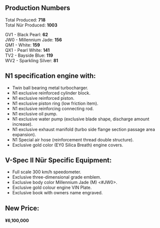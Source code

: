## Production Numbers  
Total Produced: __718__  
Total Nür Produced: __1003__  
  
GV1 - Black Pearl: __62__  
JW0 - Millennium Jade: __156__  
QM1 - White: __159__  
QX1 - Pearl White: __141__  
TV2 - Bayside Blue: __119__  
WV2 - Sparkling Silver: __81__  
  
## N1 specification engine with:  
* Twin ball bearing metal turbocharger.  
* N1 exclusive reinforced cylinder block.  
* N1 exclusive reinforced piston.  
* N1 exclusive piston ring (low friction item).  
* N1 exclusive reinforcing connecting rod.  
* N1 exclusive oil pump.  
* N1 exclusive water pump (exclusive blade shape, discharge amount increase).  
* N1 exclusive exhaust manifold (turbo side flange section passage area expansion).  
* N1 Special air hose (reinforcement thread double structure).  
* Exclusive gold color (EY0 Silica Breath) engine covers.  
  
## V-Spec II Nür Specific Equipment:  
* Full scale 300 km/h speedometer.  
* Exclusive three-dimensional grade emblem.  
* Exclusive body color Millennium Jade (M) <#JW0>.  
* Exclusive gold colour engine VIN Plate.  
* Exclusive book with owners name engraved.  
  
## New Price:  
#### ¥6,100,000  